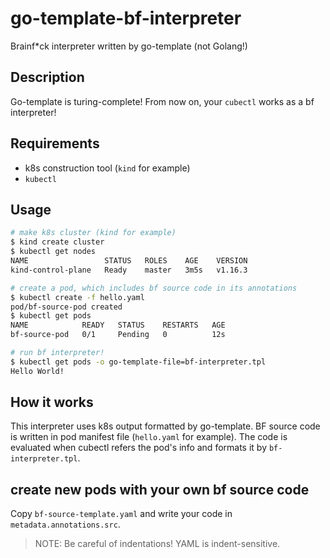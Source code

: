 # go-template-bf-interpreter

Brainf*ck interpreter written by go-template (not Golang!)

## Description

Go-template is turing-complete! From now on, your `cubectl` works as a bf interpreter!

## Requirements

- k8s construction tool (`kind` for example)
- `kubectl`

## Usage

```bash
# make k8s cluster (kind for example)
$ kind create cluster
$ kubectl get nodes
NAME                 STATUS   ROLES    AGE    VERSION
kind-control-plane   Ready    master   3m5s   v1.16.3

# create a pod, which includes bf source code in its annotations
$ kubectl create -f hello.yaml
pod/bf-source-pod created
$ kubectl get pods
NAME            READY   STATUS    RESTARTS   AGE
bf-source-pod   0/1     Pending   0          12s

# run bf interpreter!
$ kubectl get pods -o go-template-file=bf-interpreter.tpl
Hello World!
```

## How it works

This interpreter uses k8s output formatted by go-template. BF source code is written in
pod manifest file (`hello.yaml` for example). The code is evaluated when cubectl refers
the pod's info and formats it by `bf-interpreter.tpl`.

## create new pods with your own bf source code

Copy `bf-source-template.yaml` and write your code in `metadata.annotations.src`.

> NOTE: Be careful of indentations! YAML is indent-sensitive.
